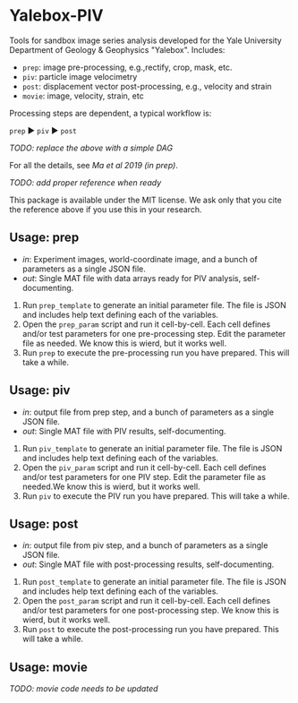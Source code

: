 # Yalebox-PIV

Tools for sandbox image series analysis developed for the Yale University
Department of Geology &amp; Geophysics "Yalebox". Includes:

- `prep`: image pre-processing, e.g.,rectify, crop, mask, etc.
- `piv`: particle image velocimetry
- `post`: displacement vector post-processing, e.g., velocity and strain
- `movie`: image, velocity, strain, etc

Processing steps are dependent, a typical workflow is:

 `prep` &#9658; `piv` &#9658; `post`

_TODO: replace the above with a simple DAG_

For all the details, see *Ma et al 2019 (in prep)*.

_TODO: add proper reference when ready_

This package is available under the MIT license. We ask only that you cite the
reference above if you use this in your research. 

## Usage: prep

+ _in_: Experiment images, world-coordinate image, and a bunch of parameters as
  a single JSON file.
+ _out_: Single MAT file with data arrays ready for PIV analysis, self-documenting.

1. Run `prep_template` to generate an initial parameter file. The file is JSON
   and includes help text defining each of the variables.
1. Open the `prep_param` script and run it cell-by-cell. Each cell defines
   and/or test parameters for one pre-processing step. Edit the parameter file
   as needed. We know this is wierd, but it works well. 
1. Run `prep` to execute the pre-processing run you have prepared. This will
   take a while.

## Usage: piv 

+ _in_: output file from prep step, and a bunch of parameters as a single JSON file.
+ _out_: Single MAT file with PIV results, self-documenting.

1. Run `piv_template` to generate an initial parameter file. The file is JSON
   and includes help text defining each of the variables.
1. Open the `piv_param` script and run it cell-by-cell. Each cell defines
   and/or test parameters for one PIV step. Edit the parameter file as
    needed.We know this is wierd, but it works well. 
1. Run `piv` to execute the PIV run you have prepared. This will take a while.

## Usage: post

+ _in_: output file from piv step, and a bunch of parameters as a single JSON file.
+ _out_: Single MAT file with post-processing results, self-documenting.

1. Run `post_template` to generate an initial parameter file. The file is JSON
   and includes help text defining each of the variables.
1. Open the `post_param` script and run it cell-by-cell. Each cell defines
   and/or test parameters for one post-processing step. We know this is wierd,
   but it works well. 
1. Run `post` to execute the post-processing run you have prepared. This will
   take a while.

## Usage: movie

_TODO: movie code needs to be updated_
